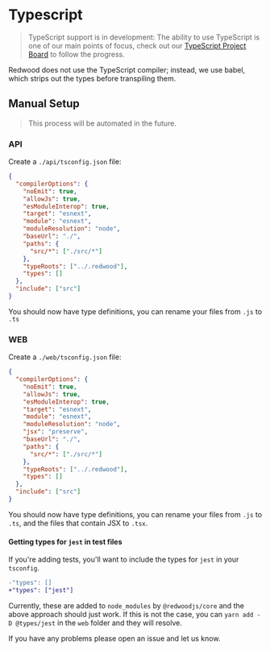 # Typescript

> TypeScript support is in development: The ability to use TypeScript is one of our main points of focus, check out our [TypeScript Project Board](https://github.com/redwoodjs/redwood/projects/2) to follow the progress.

Redwood does not use the TypeScript compiler; instead, we use babel, which strips out the types before transpiling them.

## Manual Setup

> This process will be automated in the future.

### API

Create a `./api/tsconfig.json` file:

```json
{
  "compilerOptions": {
    "noEmit": true,
    "allowJs": true,
    "esModuleInterop": true,
    "target": "esnext",
    "module": "esnext",
    "moduleResolution": "node",
    "baseUrl": "./",
    "paths": {
      "src/*": ["./src/*"]
    },
    "typeRoots": ["../.redwood"],
    "types": []
  },
  "include": ["src"]
}
```

You should now have type definitions, you can rename your files from `.js` to `.ts`

### WEB

Create a `./web/tsconfig.json` file:

```json
{
  "compilerOptions": {
    "noEmit": true,
    "allowJs": true,
    "esModuleInterop": true,
    "target": "esnext",
    "module": "esnext",
    "moduleResolution": "node",
    "jsx": "preserve",
    "baseUrl": "./",
    "paths": {
      "src/*": ["./src/*"]
    },
    "typeRoots": ["../.redwood"],
    "types": []
  },
  "include": ["src"]
}
```

You should now have type definitions, you can rename your files from `.js` to `.ts`, and the files that contain JSX to `.tsx`.

#### Getting types for `jest` in test files

If you're adding tests, you'll want to include the types for `jest` in your `tsconfig`.

```diff
-"types": []
+"types": ["jest"]
```

Currently, these are added to `node_modules` by `@redwoodjs/core` and the above approach should just work. If this is not the case, you can `yarn add -D @types/jest` in the `web` folder and they will resolve.

If you have any problems please open an issue and let us know.
